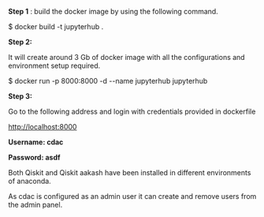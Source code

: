 **Step 1** : build the docker image by using the following command.

$ docker build -t jupyterhub .

**Step 2:**

It will create around 3 Gb of docker image with all the configurations and environment setup required.

$ docker run -p 8000:8000 -d --name jupyterhub jupyterhub

**Step 3:**

Go to the following address and login with credentials provided in dockerfile

[http://localhost:8000](http://localhost:8000/)

**Username: cdac**

**Password: asdf**

Both Qiskit and Qiskit aakash have been installed in different environments of anaconda.

As cdac is configured as an admin user it can create and remove users from the admin panel.
